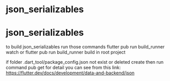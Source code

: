 # json_serializables
 
# json_serializables

to build json_serializables run those commands
flutter pub run build_runner watch or
flutter pub run build_runner build
in root project

if folder .dart_tool/package_config.json not exist or deleted create then run command pub get
for detail you can see from this link:
https://flutter.dev/docs/development/data-and-backend/json
